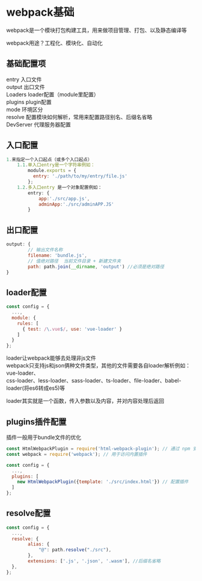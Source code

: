 # webpack基础

webpack是一个模块打包构建工具，用来做项目管理、打包、以及静态编译等

webpack用途？工程化、模块化、自动化

<a name="U8QSM"></a>

## 基础配置项
entry  入口文件<br />output  出口文件<br />Loaders  loader配置（module里配置）<br />plugins   plugin配置<br />mode    环境区分<br />resolve  配置模块如何解析，常用来配置路径别名、后缀名省略<br />DevServer   代理服务器配置


<a name="AssCg"></a>

## 入口配置
```javascript
1.来指定一个入口起点（或多个入口起点）
    1.1.单入口entry是一个字符串例如：
        module.exports = {
          entry: './path/to/my/entry/file.js'
        };
    1.2.多入口entry 是一个对象配置例如：
        entry: {
            app:'./src/app.js',
            adminApp:'./src/adminAPP.JS'
        }
```
<a name="Kmhis"></a>

##  出口配置
```javascript
output: {
        // 输出文件名称
        filename: 'bundle.js',
        // 值绝对路径  当前文件目录 + 新建文件夹
        path: path.join(__dirname, 'output') //必须是绝对路径
}
```
<a name="Rycvc"></a>

## loader配置
```javascript
const config = {
  ...,
  module: {
    rules: [
      { test: /\.vue$/, use: 'vue-loader' }
    ]
  }
};
```
loader让webpack能够去处理非js文件<br />webpack只支持js和json俩种文件类型，其他的文件需要各自loader解析例如：vue-loader、<br />css-loader、less-loader、sass-loader、ts-loader、file-loader、babel-loader(将es6转成es5)等

loader其实就是一个函数，传入参数以及内容，并对内容处理后返回

<a name="fZXxA"></a>

## plugins插件配置
插件一般用于bundle文件的优化
```javascript
const HtmlWebpackPlugin = require('html-webpack-plugin'); // 通过 npm 安装
const webpack = require('webpack'); // 用于访问内置插件

const config = {
  ...,
  plugins: [
    new HtmlWebpackPlugin({template: './src/index.html'}) // 配置插件
  ]
};
```
<a name="C3RZm"></a>

## resolve配置
```javascript
const config = {
  ...,
  resolve: {
        alias: {
            "@": path.resolve("./src"),
        },
        extensions: ['.js', '.json', '.wasm'], //后缀名省略
  },
};
```



















